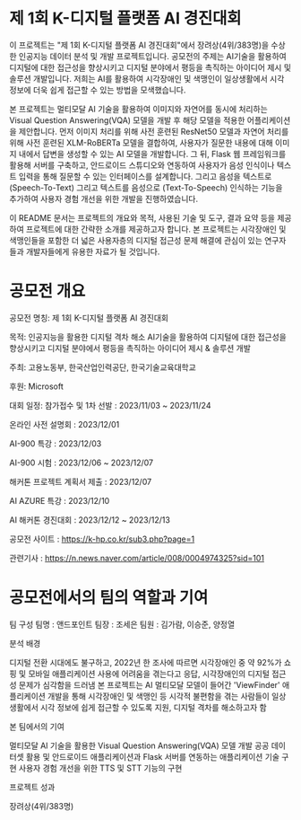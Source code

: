# 제 1회 K-디지털 플랫폼 AI 경진대회
이 프로젝트는 "제 1회 K-디지털 플랫폼 AI 경진대회"에서 장려상(4위/383명)을 수상한 인공지능 데이터 분석 및 개발 프로젝트입니다. 공모전의 주제는 AI기술을 활용하여 디지털에 대한 접근성을 향상시키고 디지털 분야에서 평등을 촉직하는 아이디어 제시 및 솔루션 개발입니다. 저희는 AI를 활용하여 시각장애인 및 색맹인이 일상생활에서 시각 정보에 더욱 쉽게 접근할 수 있는 방법을 모색했습니다.

본 프로젝트는 멀티모달 AI 기술을 활용하여 이미지와 자연어를 동시에 처리하는 Visual Question Answering(VQA) 모델을 개발 후 해당 모델을 적용한 어플리케이션을 제안합니다. 먼저 이미지 처리를 위해 사전 훈련된 ResNet50 모델과 자연어 처리를 위해 사전 훈련된 XLM-RoBERTa 모델을 결합하여, 사용자가 질문한 내용에 대해 이미지 내에서 답변을 생성할 수 있는 AI 모델을 개발합니다. 그 뒤, Flask 웹 프레임워크를 활용해 서버를 구축하고, 안드로이드 스튜디오와 연동하여 사용자가 음성 인식이나 텍스트 입력을 통해 질문할 수 있는 인터페이스를 설계합니다. 그리고 음성을 텍스트로 (Speech-To-Text) 그리고 텍스트를 음성으로 (Text-To-Speech) 인식하는 기능을 추가하여 사용자 경험 개선을 위한 개발을 진행하였습니다.

이 README 문서는 프로젝트의 개요와 목적, 사용된 기술 및 도구, 결과 요약 등을 제공하여 프로젝트에 대한 간략한 소개를 제공하고자 합니다. 본 프로젝트는 시각장애인 및 색맹인들을 포함한 더 넓은 사용자층의 디지털 접근성 문제 해결에 관심이 있는 연구자들과 개발자들에게 유용한 자료가 될 것입니다.

# 공모전 개요 
공모전 명칭: 제 1회 K-디지털 플랫폼 AI 경진대회


목적: 인공지능을 활용한 디지털 격차 해소
  AI기술을 활용하여 디지털에 대한 접근성을 향상시키고 디지털 분야에서 평등을 촉직하는 아이디어 제시 & 솔루션 개발
  
주최: 고용노동부, 한국산업인력공단, 한국기술교육대학교

후원: Microsoft

대회 일정:
참가접수 및 1차 선발 : 2023/11/03 ~ 2023/11/24


온라인 사전 설명회 : 2023/12/01


AI-900 특강 : 2023/12/03


AI-900 시험 : 2023/12/06 ~ 2023/12/07


해커톤 프로젝트 계획서 제출 : 2023/12/07


AI AZURE 특강 : 2023/12/10


AI 해커톤 경진대회 : 2023/12/12 ~ 2023/12/13


공모전 사이트 : https://k-hp.co.kr/sub3.php?page=1


관련기사 : https://n.news.naver.com/article/008/0004974325?sid=101

# 공모전에서의 팀의 역할과 기여
팀 구성
  팀명 : 앤드포인트
  팀장 : 조세은
  팀원 : 김가람, 이승준, 양정열
  
분석 배경

디지털 전환 시대에도 불구하고, 2022년 한 조사에 따르면 시각장애인 중 약 92%가 쇼핑 및 모바일 애플리케이션 사용에 어려움을 겪는다고 응답, 시각장애인의 디지털 접근성 문제가 심각함을 드러냄
본 프로젝트는 AI 멀티모달 모델이 들어간 'ViewFinder' 애플리케이션 개발을 통해 시각장애인 및 색맹인 등 시각적 불편함을 겪는 사람들이 일상생활에서 시각 정보에 쉽게 접근할 수 있도록 지원, 디지털 격차를 해소하고자 함

본 팀에서의 기여

멀티모달 AI 기술을 활용한 Visual Question Answering(VQA) 모델 개발
공공 데이터셋 활용 및 안드로이드 애플리케이션과 Flask 서버를 연동하는 애플리케이션 기술 구현
사용자 경험 개선을 위한 TTS 및 STT 기능의 구현

프로젝트 성과

장려상(4위/383명)
